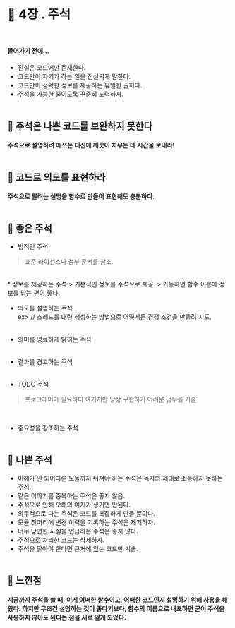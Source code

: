 # :speech_balloon: 4장 . 주석<br><br>


#### 들어가기 전에...    
* 진실은 코드에만 존재한다.   
* 코드만이 자기가 하는 일을 진실되게 말한다.    
* 코드만이 정확한 정보를 제공하는 유일한 출처다.   
* 주석을 가능한 줄이도록 꾸준히 노력하자.<br><br>

## :pushpin: 주석은 나쁜 코드를 보완하지 못한다<br>
#### 주석으로 설명하려 애쓰는 대신에 깨끗이 치우는 데 시간을 보내라!<br><br>


## :pushpin: 코드로 의도를 표현하라<br>
#### 주석으로 달려는 설명을 함수로 만들어 표현해도 충분하다.<br><br>


## :pushpin: 좋은 주석<br>
* 법적인 주석   
> 표준 라이선스나 첨부 문서를 참조.
<br>
* 정보를 제공하는 주석  
> 기본적인 정보를 주석으로 제공.   
> 가능하면 함수 이름에 정보를 담는 편이 좋다.
<br>

* 의도를 설명하는 주석   
    ex> // 스레드를 대량 생성하는 방법으로 어떻게든 경쟁 조건을 만들려 시도.<br><br>

* 의미를 명료하게 밝히는 주석<br><br>

* 결과를 경고하는 주석<br><br>

* TODO 주석   
> 프로그래머가 필요하다 여기지만 당장 구현하기 어려운 업무를 기술.
<br>

* 중요성을 강조하는 주석<br><br>

## :pushpin: 나쁜 주석<br>
* 이해가 안 되어다른 모듈까지 뒤져야 하는 주석은 독자와 제대로 소통하지 못하는 주석.   
* 같은 이야기를 중복하는 주석은 좋지 않음.   
* 주석으로 인해 오해의 여지가 생기면 안된다.   
* 의무적으로 다는 주석은 코드를 복잡하게 만들 뿐이다.   
* 모듈 첫머리에 변경 이력을 기록하는 주석은 제거하자.   
* 너무 당연한 사실을 언급하는 주석은 좋지 않다.   
* 주석으로 처리한 코드는 삭제하자.    
* 주석을 달아야 한다면 근처에 있는 코드만 기술.<br><br>

## :pushpin: 느낀점<br>
#### 지금까지 주석을 쓸 때, 이게 어떠한 함수이고, 어떠한 코드인지 설명하기 위해 사용을 해왔다. 하지만 무조건 설명하는 것이 좋다기보다, 함수의 이름으로 내포하면 굳이 주석을 사용하지 않아도 된다는 점을 새로 알게 되었다.  




